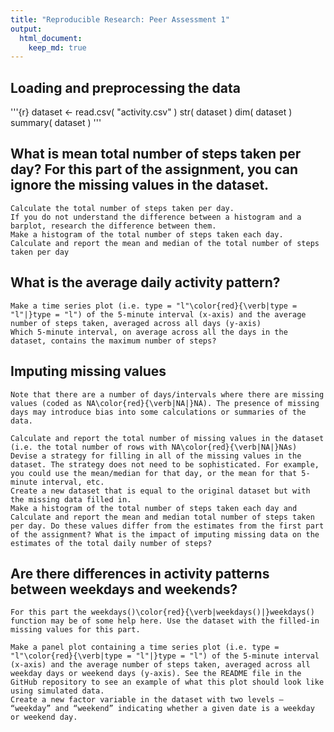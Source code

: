 ```yaml
---
title: "Reproducible Research: Peer Assessment 1"
output: 
  html_document:
    keep_md: true
---
```



## Loading and preprocessing the data
'''{r} 
dataset <- read.csv( "activity.csv" )
str( dataset )
dim( dataset )
summary( dataset )
'''


## What is mean total number of steps taken per day? For this part of the assignment, you can ignore the missing values in the dataset.
    Calculate the total number of steps taken per day. 
    If you do not understand the difference between a histogram and a barplot, research the difference between them. 
    Make a histogram of the total number of steps taken each day.
    Calculate and report the mean and median of the total number of steps taken per day


## What is the average daily activity pattern?
    Make a time series plot (i.e. type = "l"\color{red}{\verb|type = "l"|}type = "l") of the 5-minute interval (x-axis) and the average number of steps taken, averaged across all days (y-axis)
    Which 5-minute interval, on average across all the days in the dataset, contains the maximum number of steps?


## Imputing missing values
    Note that there are a number of days/intervals where there are missing values (coded as NA\color{red}{\verb|NA|}NA). The presence of missing days may introduce bias into some calculations or summaries of the data.

    Calculate and report the total number of missing values in the dataset (i.e. the total number of rows with NA\color{red}{\verb|NA|}NAs)
    Devise a strategy for filling in all of the missing values in the dataset. The strategy does not need to be sophisticated. For example, you could use the mean/median for that day, or the mean for that 5-minute interval, etc.
    Create a new dataset that is equal to the original dataset but with the missing data filled in.
    Make a histogram of the total number of steps taken each day and Calculate and report the mean and median total number of steps taken per day. Do these values differ from the estimates from the first part of the assignment? What is the impact of imputing missing data on the estimates of the total daily number of steps?


## Are there differences in activity patterns between weekdays and weekends?
    For this part the weekdays()\color{red}{\verb|weekdays()|}weekdays() function may be of some help here. Use the dataset with the filled-in missing values for this part.

    Make a panel plot containing a time series plot (i.e. type = "l"\color{red}{\verb|type = "l"|}type = "l") of the 5-minute interval (x-axis) and the average number of steps taken, averaged across all weekday days or weekend days (y-axis). See the README file in the GitHub repository to see an example of what this plot should look like using simulated data.
    Create a new factor variable in the dataset with two levels – “weekday” and “weekend” indicating whether a given date is a weekday or weekend day.

